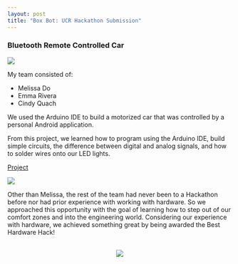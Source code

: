 ```yaml
---
layout: post
title: "Box Bot: UCR Hackathon Submission"
---
```


### Bluetooth Remote Controlled Car

<img src="{{ site.url }}/assets/Files/BoxBot/BoxBot.JPG"/>

My team consisted of:
* Melissa Do
* Emma Rivera
* Cindy Quach

We used the Arduino IDE to build a motorized car that was controlled by a personal Android application.

From this project, we learned how to program using the Arduino IDE, build simple circuits, the difference between digital and analog signals, and how to solder wires onto our LED lights.

[Project](https://devpost.com/software/box-bot)


<img src="{{ site.url }}/assets/Files/BoxBot/Award.JPG"/>


Other than Melissa, the rest of the team had never been to a Hackathon before nor had prior experience with working with hardware. So we approached this opportunity with the goal of learning how to step out of our comfort zones and into the engineering world. Considering our experience with hardware, we achieved something great by being awarded the Best Hardware Hack!

<br/>

<div align="center">
   <img src="{{ site.url }}/assets/Files/BoxBot/BoxBot.gif"/>
</div>
